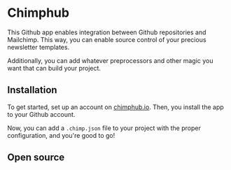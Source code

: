 # Chimphub

This Github app enables integration between Github repositories and Mailchimp. This way, you can enable source control of your precious newsletter templates.

Additionally, you can add whatever preprocessors and other magic you want that can build your project.

## Installation

To get started, set up an account on [chimphub.io](https://chimphub.io). Then, you install the app to your Github account.

Now, you can add a `.chimp.json` file to your project with the proper configuration, and you're good to go!

## Open source
